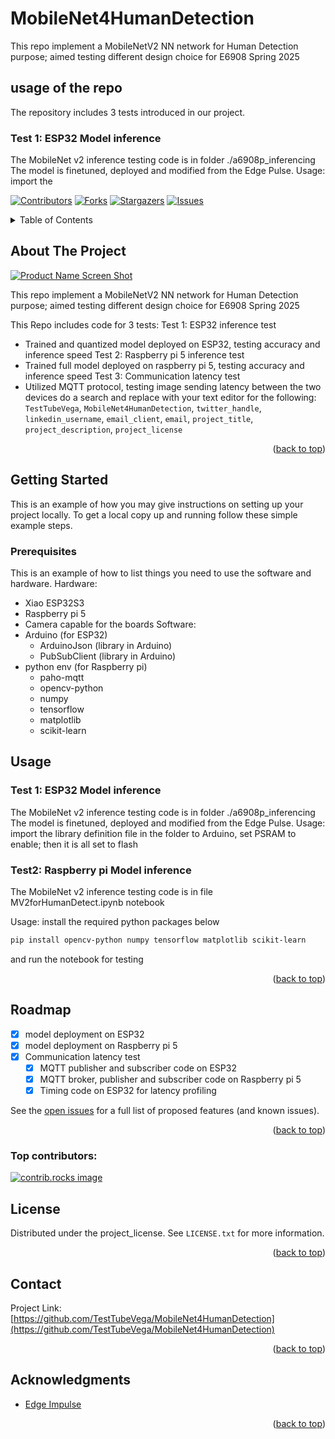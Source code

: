 # MobileNet4HumanDetection

This repo implement a MobileNetV2 NN network for Human Detection purpose; aimed testing different design choice for E6908 Spring 2025

## usage of the repo

The repository includes 3 tests introduced in our project.

### Test 1: ESP32 Model inference
The MobileNet v2 inference testing code is in folder ./a6908p_inferencing 
The model is finetuned, deployed and modified from the Edge Pulse.
Usage: import the 





<!-- Improved compatibility of back to top link: See: https://github.com/othneildrew/Best-README-Template/pull/73 -->
<a id="readme-top"></a>
<!--
*** Thanks for checking out the Best-README-Template. If you have a suggestion
*** that would make this better, please fork the repo and create a pull request
*** or simply open an issue with the tag "enhancement".
*** Don't forget to give the project a star!
*** Thanks again! Now go create something AMAZING! :D
-->



<!-- PROJECT SHIELDS -->
<!--
*** I'm using markdown "reference style" links for readability.
*** Reference links are enclosed in brackets [ ] instead of parentheses ( ).
*** See the bottom of this document for the declaration of the reference variables
*** for contributors-url, forks-url, etc. This is an optional, concise syntax you may use.
*** https://www.markdownguide.org/basic-syntax/#reference-style-links
-->
[![Contributors][contributors-shield]][contributors-url]
[![Forks][forks-shield]][forks-url]
[![Stargazers][stars-shield]][stars-url]
[![Issues][issues-shield]][issues-url]




<!-- TABLE OF CONTENTS -->
<details>
  <summary>Table of Contents</summary>
  <ol>
    <li>
      <a href="#about-the-project">About The Project</a>
    </li>
    <li>
      <a href="#getting-started">Getting Started</a>
      <ul>
        <li><a href="#prerequisites">Prerequisites</a></li>
      </ul>
    </li>
    <li><a href="#usage">Usage</a></li>
    <li><a href="#roadmap">Roadmap</a></li>
    <li><a href="#license">License</a></li>
    <li><a href="#contact">Contact</a></li>
    <li><a href="#acknowledgments">Acknowledgments</a></li>
  </ol>
</details>



<!-- ABOUT THE PROJECT -->
## About The Project

[![Product Name Screen Shot][product-screenshot]](https://example.com)

This repo implement a MobileNetV2 NN network for Human Detection purpose; aimed testing different design choice for E6908 Spring 2025

This Repo includes code for 3 tests:
Test 1: ESP32 inference test
- Trained and quantized model deployed on ESP32, testing accuracy and inference speed
Test 2: Raspberry pi 5 inference test
- Trained full model deployed on raspberry pi 5, testing accuracy and inference speed
Test 3: Communication latency test
- Utilized MQTT protocol, testing image sending latency between the two devices
do a search and replace with your text editor for the following: `TestTubeVega`, `MobileNet4HumanDetection`, `twitter_handle`, `linkedin_username`, `email_client`, `email`, `project_title`, `project_description`, `project_license`

<p align="right">(<a href="#readme-top">back to top</a>)</p>



<!-- GETTING STARTED -->
## Getting Started

This is an example of how you may give instructions on setting up your project locally.
To get a local copy up and running follow these simple example steps.

### Prerequisites

This is an example of how to list things you need to use the software and hardware.
Hardware:
* Xiao ESP32S3
* Raspberry pi 5
* Camera capable for the boards
Software:
* Arduino (for ESP32)
  * ArduinoJson (library in Arduino)
  * PubSubClient (library in Arduino)
* python env (for Raspberry pi)
  * paho-mqtt
  * opencv-python
  * numpy
  * tensorflow
  * matplotlib
  * scikit-learn


<!-- USAGE EXAMPLES -->
## Usage

### Test 1: ESP32 Model inference
The MobileNet v2 inference testing code is in folder ./a6908p_inferencing 
The model is finetuned, deployed and modified from the Edge Pulse.
Usage: import the library definition file in the folder to Arduino, set PSRAM to enable; then it is all set to flash

### Test2: Raspberry pi Model inference
The MobileNet v2 inference testing code is in file MV2forHumanDetect.ipynb notebook

Usage: install the required python packages below
  ```sh
  pip install opencv-python numpy tensorflow matplotlib scikit-learn
  ```
and run the notebook for testing

<p align="right">(<a href="#readme-top">back to top</a>)</p>



<!-- ROADMAP -->
## Roadmap

- [x] model deployment on ESP32
- [x] model deployment on Raspberry pi 5
- [x] Communication latency test
    - [x] MQTT publisher and subscriber code on ESP32
    - [x] MQTT broker, publisher and subscriber code on Raspberry pi 5
    - [x] Timing code on ESP32 for latency profiling

See the [open issues](https://github.com/TestTubeVega/MobileNet4HumanDetection/issues) for a full list of proposed features (and known issues).

<p align="right">(<a href="#readme-top">back to top</a>)</p>




### Top contributors:

<a href="https://github.com/TestTubeVega/MobileNet4HumanDetection/graphs/contributors">
  <img src="https://contrib.rocks/image?repo=TestTubeVega/MobileNet4HumanDetection" alt="contrib.rocks image" />
</a>



<!-- LICENSE -->
## License

Distributed under the project_license. See `LICENSE.txt` for more information.

<p align="right">(<a href="#readme-top">back to top</a>)</p>



<!-- CONTACT -->
## Contact

Project Link: [https://github.com/TestTubeVega/MobileNet4HumanDetection](https://github.com/TestTubeVega/MobileNet4HumanDetection)

<p align="right">(<a href="#readme-top">back to top</a>)</p>



<!-- ACKNOWLEDGMENTS -->
## Acknowledgments

* [Edge Impulse](https://edgeimpulse.com/)

<p align="right">(<a href="#readme-top">back to top</a>)</p>



<!-- MARKDOWN LINKS & IMAGES -->
<!-- https://www.markdownguide.org/basic-syntax/#reference-style-links -->
[contributors-shield]: https://img.shields.io/github/contributors/TestTubeVega/MobileNet4HumanDetection.svg?style=for-the-badge
[contributors-url]: https://github.com/TestTubeVega/MobileNet4HumanDetection/graphs/contributors
[forks-shield]: https://img.shields.io/github/forks/TestTubeVega/MobileNet4HumanDetection.svg?style=for-the-badge
[forks-url]: https://github.com/TestTubeVega/MobileNet4HumanDetection/network/members
[stars-shield]: https://img.shields.io/github/stars/TestTubeVega/MobileNet4HumanDetection.svg?style=for-the-badge
[stars-url]: https://github.com/TestTubeVega/MobileNet4HumanDetection/stargazers
[issues-shield]: https://img.shields.io/github/issues/TestTubeVega/MobileNet4HumanDetection.svg?style=for-the-badge
[issues-url]: https://github.com/TestTubeVega/MobileNet4HumanDetection/issues
[license-shield]: https://img.shields.io/github/license/TestTubeVega/MobileNet4HumanDetection.svg?style=for-the-badge
[license-url]: https://github.com/TestTubeVega/MobileNet4HumanDetection/blob/master/LICENSE.txt
[linkedin-shield]: https://img.shields.io/badge/-LinkedIn-black.svg?style=for-the-badge&logo=linkedin&colorB=555
[linkedin-url]: https://linkedin.com/in/linkedin_username
[product-screenshot]: images/screenshot.png
[Next.js]: https://img.shields.io/badge/next.js-000000?style=for-the-badge&logo=nextdotjs&logoColor=white
[Next-url]: https://nextjs.org/
[React.js]: https://img.shields.io/badge/React-20232A?style=for-the-badge&logo=react&logoColor=61DAFB
[React-url]: https://reactjs.org/
[Vue.js]: https://img.shields.io/badge/Vue.js-35495E?style=for-the-badge&logo=vuedotjs&logoColor=4FC08D
[Vue-url]: https://vuejs.org/
[Angular.io]: https://img.shields.io/badge/Angular-DD0031?style=for-the-badge&logo=angular&logoColor=white
[Angular-url]: https://angular.io/
[Svelte.dev]: https://img.shields.io/badge/Svelte-4A4A55?style=for-the-badge&logo=svelte&logoColor=FF3E00
[Svelte-url]: https://svelte.dev/
[Laravel.com]: https://img.shields.io/badge/Laravel-FF2D20?style=for-the-badge&logo=laravel&logoColor=white
[Laravel-url]: https://laravel.com
[Bootstrap.com]: https://img.shields.io/badge/Bootstrap-563D7C?style=for-the-badge&logo=bootstrap&logoColor=white
[Bootstrap-url]: https://getbootstrap.com
[JQuery.com]: https://img.shields.io/badge/jQuery-0769AD?style=for-the-badge&logo=jquery&logoColor=white
[JQuery-url]: https://jquery.com 

